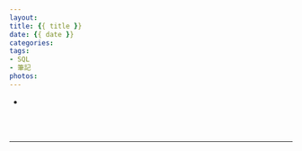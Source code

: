 ```yaml
---
layout:
title: {{ title }}
date: {{ date }}
categories:
tags:
- SQL
- 筆記
photos:
---
```


- []()
<!-- more -->

<br />
<br />

---
